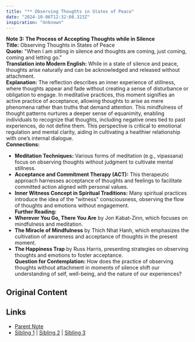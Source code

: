 ```yaml
---
title: "** Observing Thoughts in States of Peace"
date: "2024-10-06T12:32:08.323Z"
inspiration: "Unknown"
---
```


  
**Note 3: The Process of Accepting Thoughts while in Silence**  
**Title:** Observing Thoughts in States of Peace  
**Quote:** "When I am sitting in silence and thoughts are coming, just coming, coming and letting go."  
**Translation into Modern English:** While in a state of silence and peace, thoughts arise naturally and can be acknowledged and released without attachment.  
**Explanation:** The reflection describes an inner experience of stillness, where thoughts appear and fade without creating a sense of disturbance or obligation to engage. In meditative practices, this moment signifies an active practice of acceptance, allowing thoughts to arise as mere phenomena rather than truths that demand attention. This mindfulness of thought patterns nurtures a deeper sense of equanimity, enabling individuals to recognize that thoughts, including negative ones tied to past experiences, do not define them. This perspective is critical to emotional regulation and mental clarity, aiding in cultivating a healthier relationship with one’s internal dialogue.  
**Connections:**  
- **Meditation Techniques:** Various forms of meditation (e.g., vipassana) focus on observing thoughts without judgment to cultivate mental stillness.  
- **Acceptance and Commitment Therapy (ACT):** This therapeutic approach harnesses acceptance of thoughts and feelings to facilitate committed action aligned with personal values.  
- **Inner Witness Concept in Spiritual Traditions:** Many spiritual practices introduce the idea of the "witness" consciousness, observing the flow of thoughts and emotions without engagement.  
**Further Reading:**   
- **Wherever You Go, There You Are** by Jon Kabat-Zinn, which focuses on mindfulness and meditation.  
- **The Miracle of Mindfulness** by Thich Nhat Hanh, which emphasizes the cultivation of awareness and acceptance of thoughts in the present moment.  
- **The Happiness Trap** by Russ Harris, presenting strategies on observing thoughts and emotions to foster acceptance.  
**Question for Contemplation:** How does the practice of observing thoughts without attachment in moments of silence shift our understanding of self, well-being, and the nature of our experiences?  



## Original Content



## Links

- [Parent Note](/parent-note.md)
- [Sibling 1](/zettel1.md) | [Sibling 2](/zettel2.md) | [Sibling 3](/zettel3.md)
